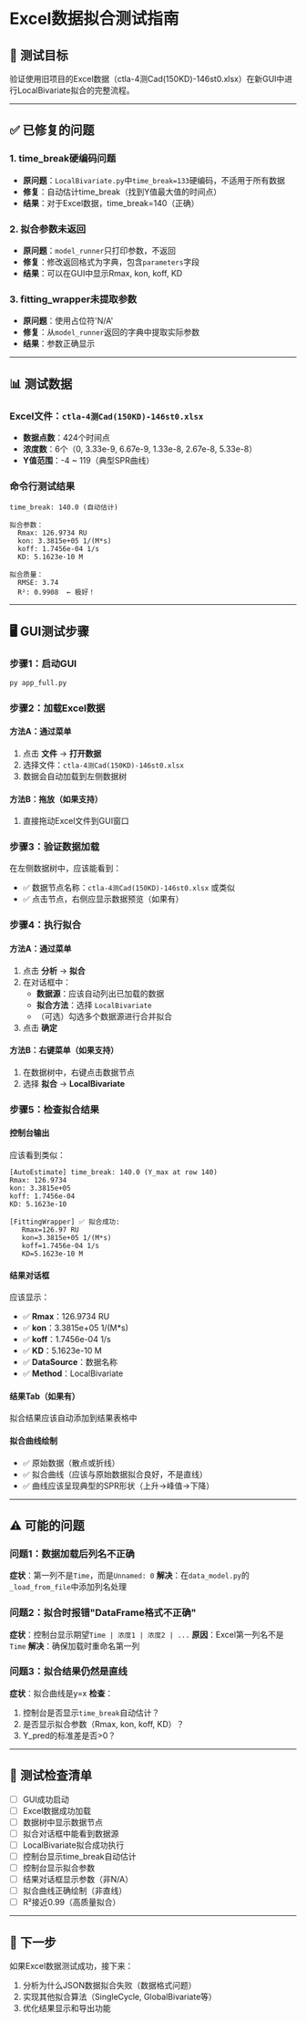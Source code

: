 # Excel数据拟合测试指南

## 🎯 测试目标
验证使用旧项目的Excel数据（ctla-4测Cad(150KD)-146st0.xlsx）在新GUI中进行LocalBivariate拟合的完整流程。

---

## ✅ 已修复的问题

### 1. time_break硬编码问题
- **原问题**：`LocalBivariate.py`中`time_break=133`硬编码，不适用于所有数据
- **修复**：自动估计time_break（找到Y值最大值的时间点）
- **结果**：对于Excel数据，time_break=140（正确）

### 2. 拟合参数未返回
- **原问题**：`model_runner`只打印参数，不返回
- **修复**：修改返回格式为字典，包含`parameters`字段
- **结果**：可以在GUI中显示Rmax, kon, koff, KD

### 3. fitting_wrapper未提取参数
- **原问题**：使用占位符'N/A'
- **修复**：从`model_runner`返回的字典中提取实际参数
- **结果**：参数正确显示

---

## 📊 测试数据

### Excel文件：`ctla-4测Cad(150KD)-146st0.xlsx`
- **数据点数**：424个时间点
- **浓度数**：6个（0, 3.33e-9, 6.67e-9, 1.33e-8, 2.67e-8, 5.33e-8）
- **Y值范围**：-4 ~ 119（典型SPR曲线）

### 命令行测试结果
```
time_break: 140.0 (自动估计)

拟合参数：
  Rmax: 126.9734 RU
  kon: 3.3815e+05 1/(M*s)
  koff: 1.7456e-04 1/s
  KD: 5.1623e-10 M

拟合质量：
  RMSE: 3.74
  R²: 0.9908  ← 极好！
```

---

## 🖥️ GUI测试步骤

### 步骤1：启动GUI
```bash
py app_full.py
```

### 步骤2：加载Excel数据

#### 方法A：通过菜单
1. 点击 **文件** → **打开数据**
2. 选择文件：`ctla-4测Cad(150KD)-146st0.xlsx`
3. 数据会自动加载到左侧数据树

#### 方法B：拖放（如果支持）
1. 直接拖动Excel文件到GUI窗口

### 步骤3：验证数据加载
在左侧数据树中，应该能看到：
- ✅ 数据节点名称：`ctla-4测Cad(150KD)-146st0.xlsx` 或类似
- ✅ 点击节点，右侧应显示数据预览（如果有）

### 步骤4：执行拟合

#### 方法A：通过菜单
1. 点击 **分析** → **拟合**
2. 在对话框中：
   - **数据源**：应该自动列出已加载的数据
   - **拟合方法**：选择 `LocalBivariate`
   - （可选）勾选多个数据源进行合并拟合
3. 点击 **确定**

#### 方法B：右键菜单（如果支持）
1. 在数据树中，右键点击数据节点
2. 选择 **拟合** → **LocalBivariate**

### 步骤5：检查拟合结果

#### 控制台输出
应该看到类似：
```
[AutoEstimate] time_break: 140.0 (Y_max at row 140)
Rmax: 126.9734
kon: 3.3815e+05
koff: 1.7456e-04
KD: 5.1623e-10

[FittingWrapper] ✅ 拟合成功:
   Rmax=126.97 RU
   kon=3.3815e+05 1/(M*s)
   koff=1.7456e-04 1/s
   KD=5.1623e-10 M
```

#### 结果对话框
应该显示：
- ✅ **Rmax**：126.9734 RU
- ✅ **kon**：3.3815e+05 1/(M*s)
- ✅ **koff**：1.7456e-04 1/s
- ✅ **KD**：5.1623e-10 M
- ✅ **DataSource**：数据名称
- ✅ **Method**：LocalBivariate

#### 结果Tab（如果有）
拟合结果应该自动添加到结果表格中

#### 拟合曲线绘制
- ✅ 原始数据（散点或折线）
- ✅ 拟合曲线（应该与原始数据拟合良好，不是直线）
- ✅ 曲线应该呈现典型的SPR形状（上升→峰值→下降）

---

## ⚠️ 可能的问题

### 问题1：数据加载后列名不正确
**症状**：第一列不是`Time`，而是`Unnamed: 0`
**解决**：在`data_model.py`的`_load_from_file`中添加列名处理

### 问题2：拟合时报错"DataFrame格式不正确"
**症状**：控制台显示期望`Time | 浓度1 | 浓度2 | ...`
**原因**：Excel第一列名不是`Time`
**解决**：确保加载时重命名第一列

### 问题3：拟合结果仍然是直线
**症状**：拟合曲线是y=x
**检查**：
1. 控制台是否显示`time_break`自动估计？
2. 是否显示拟合参数（Rmax, kon, koff, KD）？
3. Y_pred的标准差是否>0？

---

## 📝 测试检查清单

- [ ] GUI成功启动
- [ ] Excel数据成功加载
- [ ] 数据树中显示数据节点
- [ ] 拟合对话框中能看到数据源
- [ ] LocalBivariate拟合成功执行
- [ ] 控制台显示time_break自动估计
- [ ] 控制台显示拟合参数
- [ ] 结果对话框显示参数（非N/A）
- [ ] 拟合曲线正确绘制（非直线）
- [ ] R²接近0.99（高质量拟合）

---

## 🚀 下一步

如果Excel数据测试成功，接下来：
1. 分析为什么JSON数据拟合失败（数据格式问题）
2. 实现其他拟合算法（SingleCycle, GlobalBivariate等）
3. 优化结果显示和导出功能

